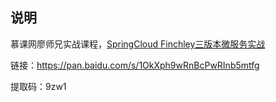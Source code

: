 ## 说明

慕课网廖师兄实战课程，[SpringCloud Finchley三版本微服务实战](https://coding.imooc.com/class/chapter/187.html#Anchor)

链接：https://pan.baidu.com/s/1OkXph9wRnBcPwRInb5mtfg 

提取码：9zw1